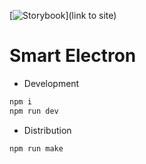 [![Storybook](https://github.com/storybooks/press/blob/master/badges/storybook.svg)](link to site)

# Smart Electron
- Development
```bash
npm i
npm run dev 
```
- Distribution
```bash
npm run make
```
